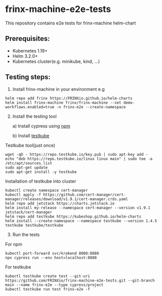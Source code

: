 # frinx-machine-e2e-tests

This repository contains e2e tests for frinx-machine helm-chart

## Prerequisites: 
- Kubernetes 1.19+
- Helm 3.2.0+
- Kubernetes cluster(e.g. minikube, kind, ...)

## Testing steps: 

1. Install frinx-machine in your environment e.g
```
helm repo add frinx https://FRINXio.github.io/helm-charts
helm install frinx-machine frinx/frinx-machine --set demo-workflows.enabled=true -n frinx-e2e --create-namespace
```
2. Install the testing tool

    a) Install cypress using [npm](https://docs.cypress.io/guides/getting-started/installing-cypress#Direct-download)

    b) Install [testkube](https://kubeshop.github.io/testkube/installing/)

Testkube tool(just once)
```
wget -qO - https://repo.testkube.io/key.pub | sudo apt-key add -
echo "deb https://repo.testkube.io/linux linux main" | sudo tee -a /etc/apt/sources.list
sudo apt-get update
sudo apt-get install -y testkube
```
Installation of testkube into cluster
```
kubectl create namespace cert-manager
kubectl apply -f https://github.com/cert-manager/cert-manager/releases/download/v1.9.1/cert-manager.crds.yaml
helm repo add jetstack https://charts.jetstack.io
helm install my-release --namespace cert-manager --version v1.9.1 jetstack/cert-manager
helm repo add testkube https://kubeshop.github.io/helm-charts
helm install --create-namespace --namespace testkube --version 1.4.5 testkube testkube/testkube
```

3. Run the tests

For npm
```
kubectl port-forward svc/krakend 8080:8080
npx cypress run --env host=localhost:8080
```

For testkube
```
kubectl testkube create test --git-uri https://github.com/FRINXio/frinx-machine-e2e-tests.git --git-branch main --name frinx-e2e --type cypress/project
kubectl testkube run test frinx-e2e -f
```
